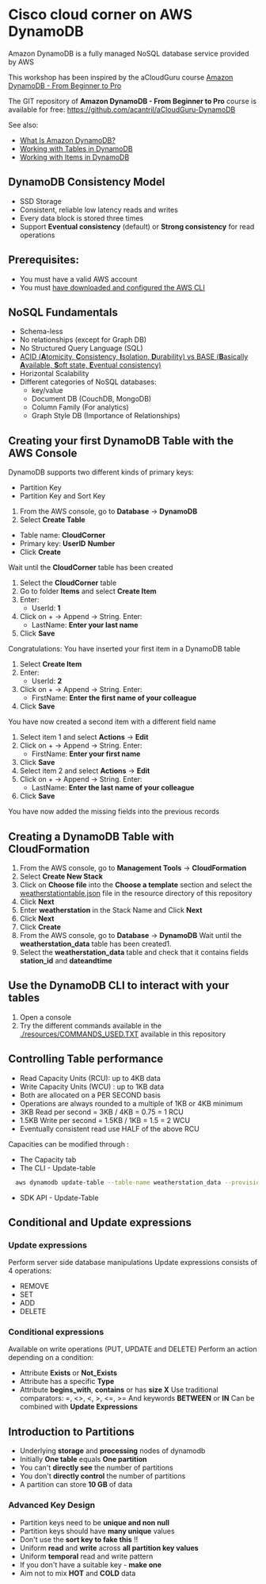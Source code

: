 # Cisco cloud corner on AWS DynamoDB
Amazon DynamoDB is a fully managed NoSQL database service provided by AWS

This workshop has been inspired by the aCloudGuru course [Amazon DynamoDB - From Beginner to Pro](https://acloud.guru/course/aws-dynamodb/dashboard)

The GIT repository of **Amazon DynamoDB - From Beginner to Pro** course is available for free:
https://github.com/acantril/aCloudGuru-DynamoDB

See also:
- [What Is Amazon DynamoDB?](http://docs.aws.amazon.com/amazondynamodb/latest/developerguide/Introduction.html)
- [Working with Tables in DynamoDB](http://docs.aws.amazon.com/amazondynamodb/latest/developerguide/WorkingWithTables.html)
- [Working with Items in DynamoDB](http://docs.aws.amazon.com/amazondynamodb/latest/developerguide/WorkingWithItems.html#WorkingWithItems)

## DynamoDB Consistency Model
- SSD Storage
- Consistent, reliable low latency reads and writes
- Every data block is stored three times
- Support **Eventual consistency** (default) or **Strong consistency** for read operations

## Prerequisites:
- You must have a valid AWS account
- You must [have downloaded and configured the AWS CLI](http://docs.aws.amazon.com/amazondynamodb/latest/developerguide/Tools.CLI.html#Tools.CLI.DownloadingAndRunning)

## NoSQL Fundamentals
- Schema-less
- No relationships (except for Graph DB)
- No Structured Query Language (SQL)
- [ACID (**A**tomicity, **C**onsistency, **I**solation, **D**urability) vs BASE (**B**asically **A**vailable, **S**oft state, **E**ventual consistency)](http://www.dummies.com/programming/big-data/hadoop/acid-versus-base-data-stores/)
- Horizontal Scalability
- Different categories of NoSQL databases:
  - key/value
  - Document DB (CouchDB, MongoDB)
  - Column Family (For analytics)
  - Graph Style DB (Importance of Relationships)

## Creating your first DynamoDB Table with the AWS Console
DynamoDB supports two different kinds of primary keys:

- Partition Key
- Partition Key and Sort Key


1. From the AWS console, go to **Database** -> **DynamoDB**
1. Select **Create Table**
  - Table name: **CloudCorner**
  - Primary key: **UserID** **Number**
  - Click **Create**

  Wait until the **CloudCorner** table has been created

1. Select the **CloudCorner** table
1. Go to folder **Items** and select **Create Item**
1. Enter:
    - UserId: **1**
1. Click on + -> Append -> String. Enter:
    - LastName: **Enter your last name**
1. Click **Save**

  Congratulations: You have inserted your first item in a DynamoDB table
1. Select **Create Item**
1. Enter:
    - UserId: **2**
1. Click on + -> Append -> String. Enter:
    - FirstName: **Enter the first name of your colleague**
1. Click **Save**

  You have now created a second item with a different field name
1. Select item 1 and select **Actions** -> **Edit**
1. Click on + -> Append -> String. Enter:
    - FirstName: **Enter your first name**
1. Click **Save**
1. Select item 2 and select **Actions** -> **Edit**
1. Click on + -> Append -> String. Enter:
    - LastName: **Enter the last name of your colleague**
1. Click **Save**

  You have now added the missing fields into the previous records

## Creating a DynamoDB Table with CloudFormation
1. From the AWS console, go to **Management Tools** -> **CloudFormation**
1. Select **Create New Stack**
1. Click on **Choose file** into the **Choose a template** section and select the [weatherstationtable.json](resources/weatherstationtable.json) file in the resource directory of this repository
1. Click **Next**
1. Enter **weatherstation** in the Stack Name and Click **Next**
1. Click **Next**
1. Click **Create**
1. From the AWS console, go to **Database** -> **DynamoDB**
  Wait until the **weatherstation_data** table has been created1.
1. Select the **weatherstation_data** table and check that it contains fields **station_id** and **dateandtime**

## Use the DynamoDB CLI to interact with your tables
1. Open a console
1. Try the different commands available in the [./resources/COMMANDS_USED.TXT](resources/COMMANDS_USED.TXT) available in this repository

## Controlling Table performance
- Read Capacity Units (RCU): up to 4KB data
- Write Capacity Units (WCU) : up to 1KB data
- Both are allocated on a PER SECOND basis
- Operations are always rounded to a multiple of 1KB or 4KB minimum
- 3KB Read per second = 3KB / 4KB = 0.75 = 1 RCU
- 1.5KB Write per second = 1.5KB / 1KB = 1.5 = 2 WCU
- Eventually consistent read use HALF of the above RCU

Capacities can be modified through :
- The Capacity tab
- The CLI - Update-table
```bash
  aws dynamodb update-table --table-name weatherstation_data --provisioned-throughput ReadCapacityUnits=1,WriteCapacityUnits=1
```
- SDK API - Update-Table

## Conditional and Update expressions
### Update expressions
Perform server side database manipulations
Update expressions consists of 4 operations:
- REMOVE
- SET
- ADD
- DELETE

### Conditional expressions
Available on write operations (PUT, UPDATE and DELETE)
Perform an action depending on a condition:
- Attribute **Exists** or **Not_Exists**
- Attribute has a specific **Type**
- Attribute **begins_with**, **contains** or has **size X**
Use traditional comparators: =, <>, <, >, <=, >=
And keywords **BETWEEN** or **IN**
Can be combined with **Update Expressions**

## Introduction to Partitions
- Underlying **storage** and **processing** nodes of dynamodb
- Initially **One table** equals **One partition**
- You can't  **directly see** the number of partitions
- You don't **directly control** the number of partitions
- A partition can store **10 GB** of data

### Advanced Key Design
- Partition keys need to be **unique and non null**
- Partition keys should have **many unique** values
- Don't use the **sort key to fake this** !!
- Uniform **read** and **write** across **all partition key values**
- Uniform **temporal** read and write pattern
- If you don't have a suitable key - **make one**
- Aim not to mix **HOT** and **COLD** data
